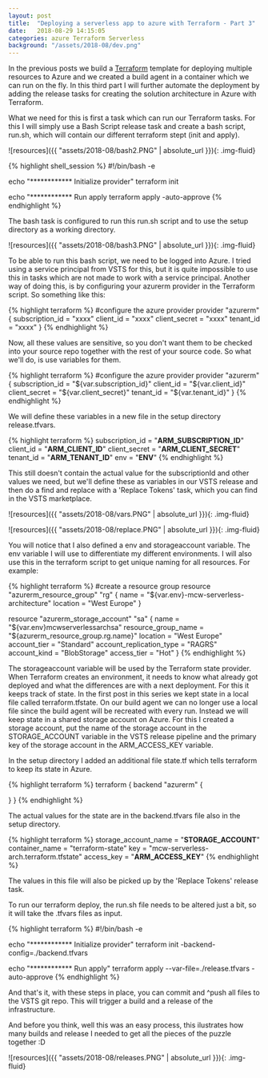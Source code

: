 ```yaml
---
layout: post
title:  "Deploying a serverless app to azure with Terraform - Part 3"
date:   2018-08-29 14:15:05
categories: azure Terraform Serverless
background: "/assets/2018-08/dev.png"
---
```


In the previous posts we build a [Terraform][terraformstart] template for deploying multiple resources to Azure and we created a build agent in a container which we can run on the fly. In this third part I will further automate the deployment by adding the release tasks for creating the solution architecture in Azure with Terraform.

What we need for this is first a task which can run our Terraform tasks. For this I will simply use a Bash Script release task and create a bash script, run.sh, which will contain our different terraform stept (init and apply). 

![resources]({{ "assets/2018-08/bash2.PNG" | absolute_url }}){: .img-fluid}

{% highlight shell_session %}
#!/bin/bash -e

echo "************ Initialize provider"
terraform init

echo "************ Run apply
terraform apply -auto-approve 
{% endhighlight %}

The bash task is configured to run this run.sh script and to use the setup directory as a working directory. 

![resources]({{ "assets/2018-08/bash3.PNG" | absolute_url }}){: .img-fluid}

To be able to run this bash script, we need to be logged into Azure. I tried using a service principal from VSTS for this, but it is quite impossible to use this in tasks which are not made to work with a service principal. Another way of doing this, is by configuring your azurerm provider in the Terraform script. So something like this:

{% highlight terraform %}
#configure the azure provider
provider "azurerm" {
  subscription_id = "xxxx"
  client_id       = "xxxx"
  client_secret   = "xxxx"
  tenant_id       = "xxxx"
}
{% endhighlight %}

Now, all these values are sensitive, so you don't want them to be checked into your source repo together with the rest of your source code. So what we'll do, is use variables for them. 

{% highlight terraform %}
#configure the azure provider
provider "azurerm" {
  subscription_id = "${var.subscription_id}"
  client_id       = "${var.client_id}"
  client_secret   = "${var.client_secret}"
  tenant_id       = "${var.tenant_id}"
}
{% endhighlight %}

We will define these variables in a new file in the setup directory release.tfvars.

{% highlight terraform %}
subscription_id = "__ARM_SUBSCRIPTION_ID__"
client_id = "__ARM_CLIENT_ID__"
client_secret = "__ARM_CLIENT_SECRET__"
tenant_id = "__ARM_TENANT_ID__"
env = "__ENV__"
{% endhighlight %}

This still doesn't contain the actual value for the subscriptionId and other values we need, but we'll define these as variables in our VSTS release and then do a find and replace with a 'Replace Tokens' task, which you can find in the VSTS marketplace. 

![resources]({{ "assets/2018-08/vars.PNG" | absolute_url }}){: .img-fluid}

![resources]({{ "assets/2018-08/replace.PNG" | absolute_url }}){: .img-fluid}

You will notice that I also defined a env and storageaccount variable. The env variable I will use to differentiate my different environments. I will also use this in the terraform script to get unique naming for all resources. For example:

{% highlight terraform %}
#create a resource group
resource "azurerm_resource_group" "rg" {
    name = "${var.env}-mcw-serverless-architecture"
    location = "West Europe"
}

resource "azurerm_storage_account" "sa" {
  name                     = "${var.env}mcwserverlessarchsa"
  resource_group_name      = "${azurerm_resource_group.rg.name}"
  location                 = "West Europe"
  account_tier             = "Standard"
  account_replication_type = "RAGRS"
  account_kind             = "BlobStorage"
  access_tier              = "Hot"
}
{% endhighlight %}

The storageaccount variable will be used by the Terraform state provider. When Terraform creates an environment, it needs to know what already got deployed and what the differences are with a next deployment. For this it keeps track of state. In the first post in this series we kept state in a local file called terraform.tfstate. On our build agent we can no longer use a local file since the build agent will be recreated with every run. Instead we will keep state in a shared storage account on Azure. For this I created a storage account, put the name of the storage account in the STORAGE_ACCOUNT variable in the VSTS release pipeline and the primary key of the storage account in the ARM_ACCESS_KEY variable. 

In the setup directory I added an additional file state.tf which tells terraform to keep its state in Azure. 

{% highlight terraform %}
terraform {
  backend "azurerm" {

  }
}
{% endhighlight %}

The actual values for the state are in the backend.tfvars file also in the setup directory.

{% highlight terraform %}
storage_account_name = "__STORAGE_ACCOUNT__"
container_name = "terraform-state"
key = "mcw-serverless-arch.terraform.tfstate"
access_key = "__ARM_ACCESS_KEY__"
{% endhighlight %}

The values in this file will also be picked up by the 'Replace Tokens' release task. 

To run our terraform deploy, the run.sh file needs to be altered just a bit, so it will take the .tfvars files as input. 

{% highlight terraform %}
#!/bin/bash -e

echo "************ Initialize provider"
terraform init -backend-config=./backend.tfvars

echo "************ Run apply"
terraform apply --var-file=./release.tfvars -auto-approve 
{% endhighlight %}

And that's it, with these steps in place, you can commit and ^push all files to the VSTS git repo. This will trigger a build and a release of the infrastructure. 

And before you think, well this was an easy process, this ilustrates how many builds and release I needed to get all the pieces of the puzzle together :D 

![resources]({{ "assets/2018-08/releases.PNG" | absolute_url }}){: .img-fluid}

[terraformstart]: https://www.terraform.io/
